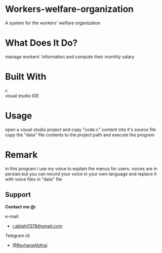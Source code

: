 # Workers-welfare-organization
A system for the workers' welfare organization  
# What Does It Do?  
manage workers' information and compute their monthly salary
# Built With
c  
visual studio IDE  
# Usage  
open a visual studio project and copy "code.c" content into it's source file  
copy the "data" file contents to the project path and execute the program 
# Remark
in this program i use my voice to explain the menus for users. voices are in persian but you can record your voice in your own language and replace it with voice files in "data" file  
## Support

**Contact me @:**

e-mail:

* r.abtahi1378@gmail.com

Telegram id:

* [@ReyhaneAbthai](https://t.me/ReyhaneAbtahi)
